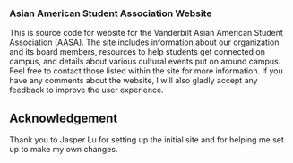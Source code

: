 ### Asian American Student Association Website

This is source code for website for the Vanderbilt Asian American Student Association (AASA). The site includes information about our organization and its board members, resources to help students get connected on campus, and details about various cultural events put on around campus. Feel free to contact those listed within the site for more information. If you have any comments about the website, I will also gladly accept any feedback to improve the user experience.

## Acknowledgement

Thank you to Jasper Lu for setting up the initial site and for helping me set up to make my own changes.
